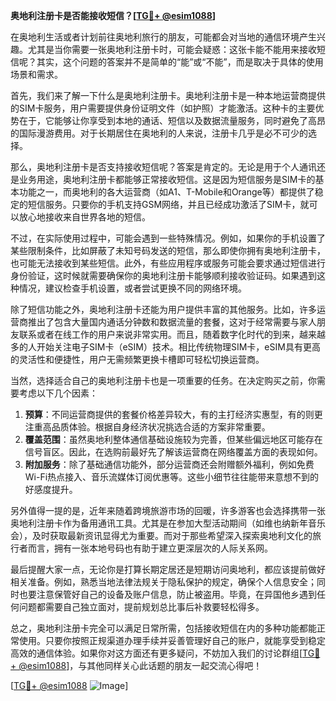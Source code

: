 **奥地利注册卡是否能接收短信？[[TG💪+ @esim1088](https://t.me/s/esim1088)]**

在奥地利生活或者计划前往奥地利旅行的朋友，可能都会对当地的通信环境产生兴趣。尤其是当你需要一张奥地利注册卡时，可能会疑惑：这张卡能不能用来接收短信呢？其实，这个问题的答案并不是简单的“能”或“不能”，而是取决于具体的使用场景和需求。

首先，我们来了解一下什么是奥地利注册卡。奥地利注册卡是一种本地运营商提供的SIM卡服务，用户需要提供身份证明文件（如护照）才能激活。这种卡的主要优势在于，它能够让你享受到本地的通话、短信以及数据流量服务，同时避免了高昂的国际漫游费用。对于长期居住在奥地利的人来说，注册卡几乎是必不可少的选择。

那么，奥地利注册卡是否支持接收短信呢？答案是肯定的。无论是用于个人通讯还是业务用途，奥地利注册卡都能够正常接收短信。这是因为短信服务是SIM卡的基本功能之一，而奥地利的各大运营商（如A1、T-Mobile和Orange等）都提供了稳定的短信服务。只要你的手机支持GSM网络，并且已经成功激活了SIM卡，就可以放心地接收来自世界各地的短信。

不过，在实际使用过程中，可能会遇到一些特殊情况。例如，如果你的手机设置了某些限制条件，比如屏蔽了未知号码发送的短信，那么即使你拥有奥地利注册卡，也可能无法接收到某些短信。此外，有些应用程序或服务可能会要求通过短信进行身份验证，这时候就需要确保你的奥地利注册卡能够顺利接收验证码。如果遇到这种情况，建议检查手机设置，或者尝试更换不同的网络环境。

除了短信功能之外，奥地利注册卡还能为用户提供丰富的其他服务。比如，许多运营商推出了包含大量国内通话分钟数和数据流量的套餐，这对于经常需要与家人朋友联系或者在线工作的用户来说非常实用。而且，随着数字化时代的到来，越来越多的人开始关注电子SIM卡（eSIM）技术。相比传统物理SIM卡，eSIM具有更高的灵活性和便捷性，用户无需频繁更换卡槽即可轻松切换运营商。

当然，选择适合自己的奥地利注册卡也是一项重要的任务。在决定购买之前，你需要考虑以下几个因素：

1. **预算**：不同运营商提供的套餐价格差异较大，有的主打经济实惠型，有的则更注重高品质体验。根据自身经济状况挑选合适的方案非常重要。
2. **覆盖范围**：虽然奥地利整体通信基础设施较为完善，但某些偏远地区可能存在信号盲区。因此，在选购前最好先了解该运营商在网络覆盖方面的表现如何。
3. **附加服务**：除了基础通信功能外，部分运营商还会附赠额外福利，例如免费Wi-Fi热点接入、音乐流媒体订阅优惠等。这些小细节往往能带来意想不到的好感度提升。

另外值得一提的是，近年来随着跨境旅游市场的回暖，许多游客也会选择携带一张奥地利注册卡作为备用通讯工具。尤其是在参加大型活动期间（如维也纳新年音乐会），及时获取最新资讯显得尤为重要。而对于那些希望深入探索奥地利文化的旅行者而言，拥有一张本地号码也有助于建立更深层次的人际关系网。

最后提醒大家一点，无论你是打算长期定居还是短期访问奥地利，都应该提前做好相关准备。例如，熟悉当地法律法规关于隐私保护的规定，确保个人信息安全；同时也要注意保管好自己的设备及账户信息，防止被盗用。毕竟，在异国他乡遇到任何问题都需要自己独立面对，提前规划总比事后补救要轻松得多。

总之，奥地利注册卡完全可以满足日常所需，包括接收短信在内的多种功能都能正常使用。只要你按照正规渠道办理手续并妥善管理好自己的账户，就能享受到稳定高效的通信体验。如果你对这方面还有更多疑问，不妨加入我们的讨论群组[[TG💪+ @esim1088](https://t.me/s/esim1088)]，与其他同样关心此话题的朋友一起交流心得吧！

[[TG💪+ @esim1088](https://t.me/s/esim1088) ![Image](https://i.postimg.cc/4NQfJmqS/Snipaste-2025-05-13-00-14-12.png)]
